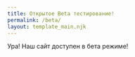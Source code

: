 ```yaml
---
title: Открытое Beta тестирование!
permalink: /beta/
layout: template_main.njk
---
```


Ура! Наш сайт доступен в бета режиме!
